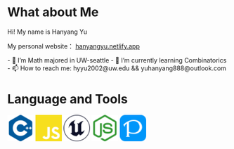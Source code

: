 <!DOCTYPE html>
<html lang="en">
<head>
    <meta charset="UTF-8">
</head>
<body>
    <h1>What about Me</h1>
    <p>Hi! My name is Hanyang Yu</p>
    <p>My personal website： <a href = "https://hanyangyu.netlify.app">hanyangyu.netlify.app</a></p>
  <div>- 🔭 I’m Math majored in UW-seattle
  - 🌱 I’m currently learning Combinatorics
  </div>
    <div>
  - 📫 How to reach me: hyyu2002@uw.edu  &&  yuhanyang888@outlook.com
  </div>
  <h1>Language and Tools</h1>
  <div>
    <img src="cplusplus-color.svg" alt="C++" style="width:60px; height:60px;">
    <img src="javascript-color.svg" alt="JavaScript" style="width:60px; height:60px;">
    <img src="unrealengine-color.svg" alt="Unreal Engine" style="width:60px; height:60px;">
    <img src="nodedotjs-color.svg" alt="JavaScript" style="width:60px; height:60px;">
    <img src="pixiv-color.svg" alt="Unreal Engine" style="width:60px; height:60px;">
  </div>
</body>
</html>
